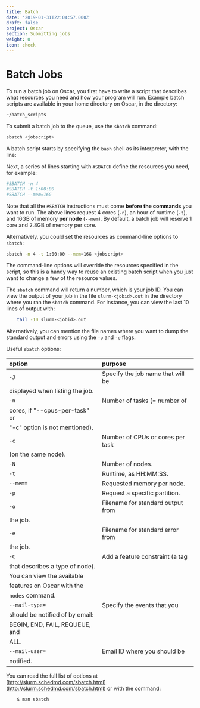 ```yaml
---
title: Batch
date: '2019-01-31T22:04:57.000Z'
draft: false
project: Oscar
section: Submitting jobs
weight: 0
icon: check
---
```


# Batch Jobs

To run a batch job on Oscar, you first have to write a script that describes what resources you need and how your program will run. Example batch scripts are available in your home directory on Oscar, in the directory:

```bash
~/batch_scripts
```

To submit a batch job to the queue, use the `sbatch` command:

```bash
sbatch <jobscript>
```

A batch script starts by specifying the `bash` shell as its interpreter, with the line:

Next, a series of lines starting with `#SBATCH` define the resources you need, for example:

```bash
#SBATCH -n 4
#SBATCH -t 1:00:00
#SBATCH --mem=16G
```

Note that all the `#SBATCH` instructions must come **before the commands** you want to run. The above lines request 4 cores \(`-n`\), an hour of runtime \(`-t`\), and 16GB of memory **per node** \(`--mem`\). By default, a batch job will reserve 1 core and 2.8GB of memory per core.

Alternatively, you could set the resources as command-line options to `sbatch`:

```bash
sbatch -n 4 -t 1:00:00 --mem=16G <jobscript>
```

The command-line options will override the resources specified in the script, so this is a handy way to reuse an existing batch script when you just want to change a few of the resource values.

The `sbatch` command will return a number, which is your job ID. You can view the output of your job in the file `slurm-<jobid>.out` in the directory where you ran the `sbatch` command. For instance, you can view the last 10 lines of output with:

```bash
    tail -10 slurm-<jobid>.out
```

Alternatively, you can mention the file names where you want to dump the standard output and errors using the `-o` and `-e` flags.

Useful `sbatch` options:

| option | purpose |
| :--- | :--- |
| `-J` | Specify the job name that will be |
| displayed when listing the job. |  |
| `-n` | Number of tasks \(= number of |
| cores, if "--cpus-per-task" or |  |
| "-c" option is not mentioned\). |  |
| `-c` | Number of CPUs or cores per task |
| \(on the same node\). |  |
| `-N` | Number of nodes. |
| `-t` | Runtime, as HH:MM:SS. |
| `--mem=` | Requested memory per node. |
| `-p` | Request a specific partition. |
| `-o` | Filename for standard output from |
| the job. |  |
| `-e` | Filename for standard error from |
| the job. |  |
| `-C` | Add a feature constraint \(a tag |
| that describes a type of node\). |  |
| You can view the available |  |
| features on Oscar with the |  |
| `nodes` command. |  |
| `--mail-type=` | Specify the events that you |
| should be notified of by email: |  |
| BEGIN, END, FAIL, REQUEUE, and |  |
| ALL. |  |
| `--mail-user=` | Email ID where you should be |
| notified. |  |

You can read the full list of options at [http://slurm.schedmd.com/sbatch.html](http://slurm.schedmd.com/sbatch.html) or with the command:

```bash
    $ man sbatch
```

